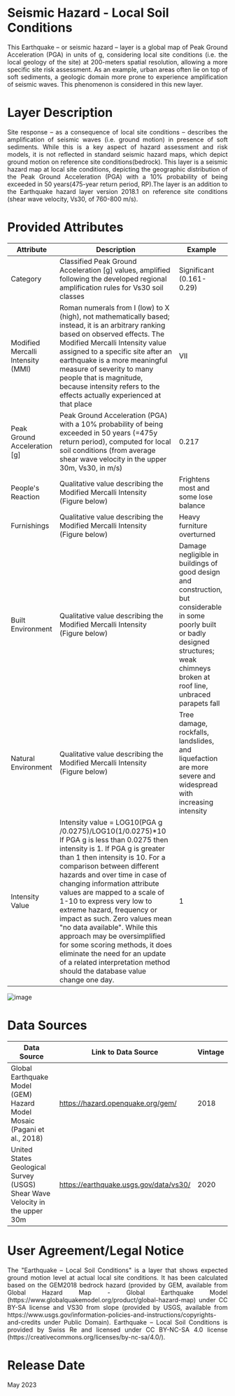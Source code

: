 # Seismic Hazard - Local Soil Conditions
<p align="justify">
This Earthquake – or seismic hazard – layer is a global map of Peak Ground Acceleration (PGA) in units of g, considering local site conditions (i.e. the local geology of the site) at 200-meters spatial resolution, allowing a more specific site risk assessment. As an example, urban areas often lie on top of soft sediments, a geologic domain more prone to experience amplification of seismic waves. This phenomenon is considered in this new layer.
</p>

# Layer Description
<p align="justify">
Site response – as a consequence of local site conditions – describes the amplification of seismic waves (i.e. ground motion) in presence of soft sediments. While this is a key aspect of hazard assessment and risk models, it is not reflected in standard seismic hazard maps, which depict ground motion on reference site conditions(bedrock). This layer is a seismic hazard  map  at  local site  conditions,  depicting  the geographic  distribution  of  the Peak Ground Acceleration (PGA) with a 10% probability of being exceeded in 50 years(475-year return period,  RP).The layer  is  an  addition  to  the Earthquake hazard  layer version  2018.1 on reference  site conditions (shear wave velocity, Vs30, of 760-800 m/s).  
</p>

# Provided Attributes

Attribute | Description | Example |
--- | --- | --- | 
Category|Classified Peak Ground Acceleration [g] values, amplified following the developed regional amplification rules for Vs30 soil classes|Significant (0.161-0.29)|
Modified Mercalli Intensity (MMI)|Roman numerals from I (low) to   X (high), not mathematically based; instead, it is an arbitrary ranking based on observed effects. The   Modified Mercalli Intensity value assigned to a specific site after an earthquake is a more meaningful measure of severity to many  people that is magnitude,  because intensity refers to the effects actually experienced at that place|VII|
Peak Ground Acceleration [g]|Peak Ground Acceleration (PGA) with a 10% probability of being exceeded in 50 years (=475y return period), computed for local soil conditions (from average shear wave velocity in the upper 30m, Vs30, in m/s)|0.217|
People's Reaction|Qualitative value describing the   Modified Mercalli Intensity (Figure below)|Frightens most and some lose balance|
Furnishings|Qualitative value describing the   Modified Mercalli Intensity (Figure below)|Heavy furniture overturned|
Built Environment|Qualitative value describing the Modified Mercalli Intensity (Figure below)|Damage negligible in buildings of good design and construction, but considerable in some poorly built or badly designed structures; weak chimneys broken at roof line, unbraced parapets fall|
Natural Environment|Qualitative value describing the Modified Mercalli Intensity (Figure below)|Tree damage, rockfalls, landslides, and liquefaction are more severe and widespread with increasing intensity|
Intensity Value|Intensity value = LOG10(PGA g /0.0275)/LOG10(1/0.0275)*10 If PGA g is less than 0.0275 then intensity is 1. If PGA g is greater than 1 then intensity is 10. For a comparison between different hazards and over time in case of changing information attribute values are mapped to a scale of 1-10 to express very low to extreme hazard, frequency or impact as such. Zero values mean "no data available". While this approach may be oversimplified for some scoring methods, it does eliminate the need for an update of a related interpretation method should the database value change one day.|1|

![image](https://github.com/SwissRe/Seismic_Hazard-Local_Soil_Conditions/assets/83059920/9b3a60fb-6a9c-428d-8995-86a679481ea6)



# Data Sources

Data Source | Link to Data Source | Vintage |
--- | --- | --- | 
Global Earthquake Model (GEM) Hazard Model Mosaic (Pagani et al., 2018)| https://hazard.openquake.org/gem/ | 2018 |
United States Geological Survey (USGS) Shear Wave Velocity in the upper 30m| https://earthquake.usgs.gov/data/vs30/ | 2020 |

# User Agreement/Legal Notice

<p align="justify">
The "Earthquake – Local Soil Conditions" is a layer that shows expected ground motion level at actual local site conditions. It has been calculated based on the GEM2018 bedrock hazard (provided by GEM, available from Global Hazard Map - Global Earthquake Model (https://www.globalquakemodel.org/product/global-hazard-map) under CC BY-SA license and VS30 from slope (provided by USGS, available from https://www.usgs.gov/information-policies-and-instructions/copyrights-and-credits under Public Domain). Earthquake – Local Soil Conditions is provided by Swiss Re and licensed under CC BY-NC-SA 4.0  license (https://creativecommons.org/licenses/by-nc-sa/4.0/). 
</p>

# Release Date

May 2023
